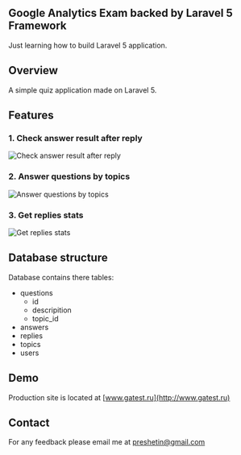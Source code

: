 ## Google Analytics Exam backed by Laravel 5 Framework

Just learning how to build Laravel 5 application.

## Overview

A simple quiz application made on Laravel 5.

## Features

### 1. Check answer result after reply
![Check answer result after reply](http://www.gatest.ru/images/slider_image_1.png)

### 2. Answer questions by topics
![Answer questions by topics](http://www.gatest.ru/images/slider_image_2.png)

### 3. Get replies stats
![Get replies stats](http://www.gatest.ru/images/slider_image_3.png)

## Database structure

Database contains there tables:
- questions
  - id
  - descripition
  - topic_id
- answers
- replies
- topics
- users

## Demo

Production site is located at  [www.gatest.ru](http://www.gatest.ru)

## Contact

For any feedback please email me at preshetin@gmail.com
